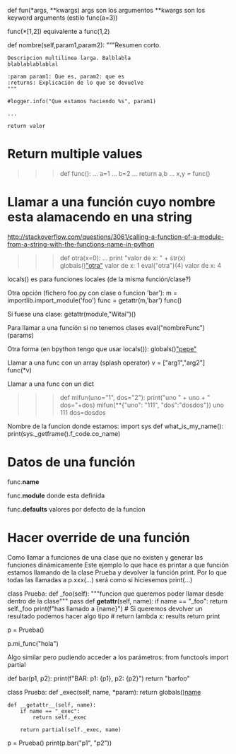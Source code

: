 def fun(*args, **kwargs)
  args son los argumentos
  **kwargs son los keyword arguments (estilo func(a=3))


func(*[1,2]) equivalente a func(1,2)


def nombre(self,param1,param2):
    """Resumen corto.
    
    Descripcion multilinea larga. Balblabla
    blablablablablal
    
    :param param1: Que es, param2: que es
    :returns: Explicación de lo que se devuelve
    """

    #logger.info("Que estamos haciendo %s", param1)

    ...

    return valor


# Return multiple values #

>>> def func():
...     a=1
...     b=2
...     return a,b
... 
>>> x,y = func()


# Llamar a una función cuyo nombre esta alamacendo en una string
http://stackoverflow.com/questions/3061/calling-a-function-of-a-module-from-a-string-with-the-functions-name-in-python

>>> def otra(x=0):
...   print "valor de x: " + str(x)
>>> globals()["otra"](1)
valor de x: 1
>>> eval("otra")(4)
valor de x: 4

locals() es para funciones locales (de la misma función/clase?)


Otra opción (fichero foo.py con clase o funcion 'bar'):
m = importlib.import_module('foo')
func = getattr(m,'bar')
func()

Si fuese una clase:
getattr(module,"Witai")()


Para llamar a una función si no tenemos clases
eval("nombreFunc")(params)

Otra forma (en bpython tengo que usar locals()):
globals()["pepe"](123)



Llamar a una func con un array (splash operator)
v = ["arg1","arg2"]
func(*v)

Llamar a una func con un dict
>>> def mifun(uno="1", dos="2"): print("uno " + uno + "   dos="+dos)
>>> mifun(**{"uno": "111", "dos":"dosdos"})
uno 111   dos=dosdos



Nombre de la funcion donde estamos:
import sys
def what_is_my_name():
    print(sys._getframe().f_code.co_name)



# Datos de una función
func.__name__

func.__module__
  donde esta definida

func.__defaults__
  valores por defecto de la funcion



# Hacer override de una función
Como llamar a funciones de una clase que no existen y generar las funciones dinámicamente
Este ejemplo lo que hace es printar a que función estamos llamando de la clase Prueba y devolver la función print.
Por lo que todas las llamadas a p.xxx(...) será como si hiciesemos print(...)

class Prueba:
    def _foo(self):
        """funcion que queremos poder llamar desde dentro de la clase"""
        pass
    def __getattr__(self, name):
        if name == "_foo":
            return self._foo
        print(f"has llamado a {name}")
        # Si queremos devolver un resultado podemos hacer algo tipo
        # return lambda x: results
        return print

p = Prueba()

p.mi_func("hola")




Algo similar pero pudiendo acceder a los parámetros:
from functools import partial

def bar(p1, p2):
    print(f"BAR: p1: {p1}, p2: {p2}")
    return "barfoo"


class Prueba:
    def _exec(self, name, *param):
        return globals()[name](*param)

    def __getattr__(self, name):
        if name == "_exec":
            return self._exec

        return partial(self._exec, name)


p = Prueba()
print(p.bar("p1", "p2"))


